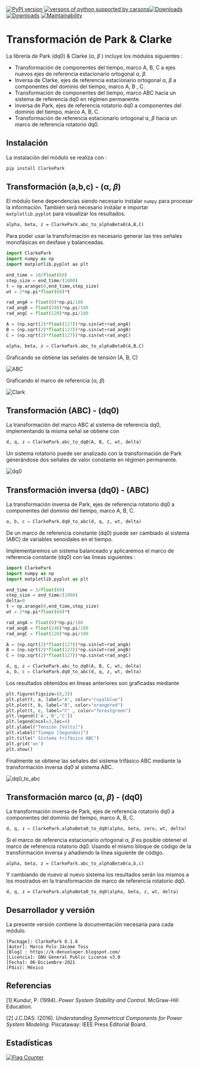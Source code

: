 [![PyPI version](https://badge.fury.io/py/ClarkePark.svg)](https://badge.fury.io/py/ClarkePark) [![versons of python supported by carsons](https://img.shields.io/badge/python-3%20%7C%203.5%20%7C%203.6%20%7C%203.7%20%7C%203.8%20%7C%203.9-blue)](https://pypi.org/project/ClarkePark/)[![Downloads](https://pepy.tech/badge/clarkepark)](https://pepy.tech/project/clarkepark)[![Downloads](https://pepy.tech/badge/clarkepark/month)](https://pepy.tech/project/clarkepark) [![Maintainability](https://api.codeclimate.com/v1/badges/6abceb2a140780c13d17/maintainability)](https://codeclimate.com/github/jacometoss/ClarkePark/maintainability)

# Transformación de Park & Clarke

La librería de Park (dq0) & Clarke (α, *β* ) incluye los módulos siguientes :

- Transformación de  componentes del tiempo, marco  A, B, C  a ejes nuevos ejes de referencia estacionario ortogonal   α, *β*.
- Inversa de Clarke, ejes de referencia estacionario ortogonal  α, *β*  a  componentes del dominio del tiempo, marco  A, B , C.
- Transformación de componentes  del tiempo, marco ABC hacia un sistema de referencia dq0 en régimen permanente.
- Inversa de Park, ejes de referencia rotatorio dq0 a componentes  del dominio del tiempo, marco A, B, C.
- Transformación de referencia estacionario ortogonal α, *β* hacia un marco de referencia rotatorio dq0.

## Instalación

La instalación del módulo se realiza con :

```Python
pip install ClarkePark
```

## Transformación (a,b,c) - (α, *β*)

El módulo tiene dependencias siendo necesario instalar `numpy` para procesar la información. También será necesario instalar e importar `matplotlib.pyplot` para visualizar los resultados.

```tex
alpha, beta, z = ClarkePark.abc_to_alphaBeta0(A,B,C)
```

Para poder usar la transformación es necesario generar las tres señales monofásicas en desfase y balanceadas.

```python
import ClarkePark
import numpy as np
import matplotlib.pyplot as plt

end_time = 10/float(60)
step_size = end_time/(1000)
t = np.arange(0,end_time,step_size)
wt = 2*np.pi*float(60)*t

rad_angA = float(0)*np.pi/180
rad_angB = float(240)*np.pi/180
rad_angC = float(120)*np.pi/180

A = (np.sqrt(2)*float(127))*np.sin(wt+rad_angA)
B = (np.sqrt(2)*float(127))*np.sin(wt+rad_angB)
C = (np.sqrt(2)*float(127))*np.sin(wt+rad_angC)

alpha, beta, z = ClarkePark.abc_to_alphaBeta0(A,B,C)
```

Graficando se obtiene las señales de tensión (A, B, C)

![ABC](https://i.ibb.co/59wxgbm/02.jpg)



Graficando el marco de referencia (α, *β*)

<img src="https://i.ibb.co/gz1krwx/01.jpg" alt="Clark" />



## Transformación (ABC) - (dq0)

La transformación del marco ABC al sistema de referencia dq0, implementando la misma señal se obtiene con

```python
d, q, z = ClarkePark.abc_to_dq0(A, B, C, wt, delta)
```

Un sistema rotatorio puede ser analizado con la transformación de Park generándose dos señales de valor constante  en régimen permanente.

<img src="https://i.ibb.co/MB3Mk68/03.jpg" alt="dq0"  />


## Transformación inversa (dq0) - (ABC)

La transformación inversa de Park, ejes de referencia rotatorio dq0 a componentes  del dominio del tiempo, marco A, B, C.

```python
a, b, c = ClarkePark.dq0_to_abc(d, q, z, wt, delta)
```

De un marco de referencia constante (dq0) puede ser cambiado al sistema (ABC) de variables senoidales en el tiempo.

Implementaremos un sistema balanceado y aplicaremos el marco de referencia constante (dq0) con las líneas siguientes :

```python
import ClarkePark
import numpy as np
import matplotlib.pyplot as plt

end_time = 3/float(60)
step_size = end_time/(1000)
delta=0
t = np.arange(0,end_time,step_size)
wt = 2*np.pi*float(60)*t

rad_angA = float(0)*np.pi/180
rad_angB = float(240)*np.pi/180
rad_angC = float(120)*np.pi/180

A = (np.sqrt(2)*float(127))*np.sin(wt+rad_angA)
B = (np.sqrt(2)*float(127))*np.sin(wt+rad_angB)
C = (np.sqrt(2)*float(127))*np.sin(wt+rad_angC)

d, q, z = ClarkePark.abc_to_dq0(A, B, C, wt, delta)
a, b, c = ClarkePark.dq0_to_abc(d, q, z, wt, delta)
```

Los resultados obtenidos en líneas anteriores son graficadas mediante 

```python
plt.figure(figsize=(8,3))
plt.plot(t, a, label="A", color="royalblue")
plt.plot(t, b, label="B", color="orangered")
plt.plot(t, c, label="C" , color="forestgreen")
plt.legend(['A','B','C'])
plt.legend(ncol=3,loc=4)
plt.ylabel("Tensión [Volts]")
plt.xlabel("Tiempo [Segundos]")
plt.title(" Sistema trifásico ABC")
plt.grid('on')
plt.show()
```

Finalmente se obtiene las señales del sistema trifásico ABC mediante la transformación inversa dq0 al sistema ABC.

![dq0_to_abc](https://i.ibb.co/gtWbCj7/Figure-2.png)

## Transformación marco (α, *β*) - (dq0)

La transformación inversa de Park, ejes de referencia rotatorio dq0 a componentes  del dominio del tiempo, marco A, B, C.

```python
d, q, z = ClarkePark.alphaBeta0_to_dq0(alpha, beta, zero, wt, delta)
```

Si el marco de referencia estacionario ortogonal   α, *β* es posible  obtener el marco de referencia rotatorio dq0. Usando el mismo bloque de código de la transformación inversa y añadiendo la línea siguiente de código.

```
alpha, beta, z = ClarkePark.abc_to_alphaBeta0(a,b,c)
```

Y cambiando de nuevo al nuevo sistema los resultados serán los mismos a los mostrados en la transformación de marco de referencia rotatorio dq0.

```
d, q, z = ClarkePark.alphaBeta0_to_dq0(alpha, beta, z, wt, delta)
```

## Desarrollador y versión

La presente versión contiene la documentación necesaria para cada módulo.

```text
[Packqge]: ClarkePark 0.1.6
[Autor]: Marco Polo Jácome Toss
[Blog] : https://k-denveloper.blogspot.com/
[Licencia]: GNU General Public License v3.0
[Fecha]: 06-Diciembre-2021
[Páis]: México
```

## Referencias

[1] Kundur, P. (1994). *Power System Stability and Control.* McGraw-Hill Education.

[2]  J.C.DAS. (2016). *Understanding Symmetrical Components for Power System Modeling.* Piscataway: IEEE Press Editorial Board.

## Estadísticas

<a href="https://info.flagcounter.com/5yNI"><img src="https://s05.flagcounter.com/count2/5yNI/bg_FFFFFF/txt_000000/border_CCCCCC/columns_2/maxflags_10/viewers_0/labels_0/pageviews_0/flags_0/percent_0/" alt="Flag Counter" border="0"></a>
